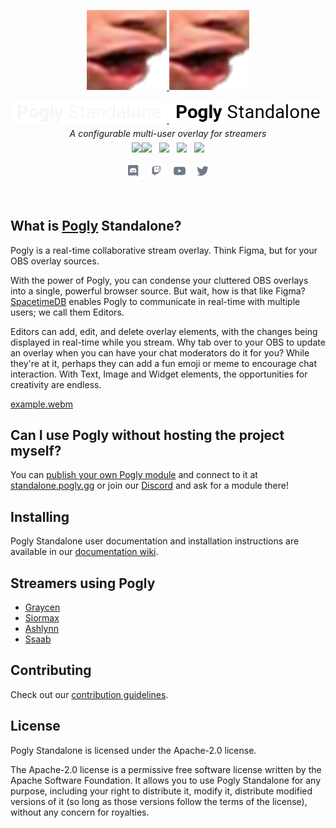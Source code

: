 <p align="center">
    <a href="https://pogly.gg#gh-dark-mode-only" target="_blank">
	<img width="128" src="./images/dark/Pog.png" alt="Pogly Logo">
    </a>
    <a href="https://pogly.gg#gh-light-mode-only" target="_blank">
	<img width="128" src="./images/light/Pog.png" alt="Pogly Logo">
    </a>
</p>
<p align="center">
    <a href="https://pogly.gg#gh-dark-mode-only" target="_blank">
        <img width="250" src="./images/dark/pogly-text.png" alt="Pogly">
    </a>
    <a href="https://pogly.gg#gh-light-mode-only" target="_blank">
        <img width="250" src="./images/light/pogly-text.png" alt="Pogly">
    </a>
    <p style="font-style: italic;line-height: 0" align="center">
        A configurable multi-user overlay for streamers
    </p>
</p>

<p align="center">
    <a href="https://github.com/microsoft/TypeScript"><img src="https://img.shields.io/badge/built_with-TypeScript-2F74C0.svg?style=flat-square"><img src="https://img.shields.io/badge/CSharp-6C287D.svg?style=flat-square" /></a>
    &nbsp;
    <a href="https://github.com/clockworklabs/spacetimedb"><img src="https://img.shields.io/badge/powered_by-SpacetimeDB-000000.svg?style=flat-square" /></a>
    &nbsp;
	<img src="https://img.shields.io/badge/version-v0.1.2_beta-9f9f9f.svg?style=flat-square" />
    &nbsp;
    <a href="https://github.com/PoglyApp/pogly-standalone/blob/master/LICENSE"><img src="https://img.shields.io/badge/license-Apache%202.0-50C878.svg?style=flat-square" /></a>
</p>

<p align="center">
    <a href="https://discord.gg/CXCj2TGS6b"><img height="25" src="./images/social/discord.svg" alt="Discord" /></a>
    &nbsp;
    <a href="https://www.twitch.tv/poglygg"><img height="25" src="./images/social/twitch.svg" alt="Twitch" /></a>
    &nbsp;
    <a href="https://www.youtube.com/@PoglyApp"><img height="25" src="./images/social/youtube.svg" alt="YouTube" /></a>
    &nbsp;
    <a href="https://x.com/PoglyApp"><img height="25" src="./images/social/twitter.svg" alt="Twitter" /></a>
</p>

<br>

## What is [Pogly](https://pogly.gg) Standalone?

Pogly is a real-time collaborative stream overlay. Think Figma, but for your OBS overlay sources. 

With the power of Pogly, you can condense your cluttered OBS overlays into a single, powerful browser source. But wait, how is that like Figma? [SpacetimeDB](https://spacetimedb.com) enables Pogly to communicate in real-time with multiple users; we call them Editors.

Editors can add, edit, and delete overlay elements, with the changes being displayed in real-time while you stream. Why tab over to your OBS to update an overlay when you can have your chat moderators do it for you? While they're at it, perhaps they can add a fun emoji or meme to encourage chat interaction. With Text, Image and Widget elements, the opportunities for creativity are endless.

[example.webm](https://github.com/PoglyApp/pogly-standalone/assets/36650721/7eb57196-bf56-4fa1-979f-36eb5c0746e9)

## Can I use Pogly without hosting the project myself?
You can [publish your own Pogly module](https://github.com/PoglyApp/pogly-documentation/blob/main/install/moduleSetup.md) and connect to it at [standalone.pogly.gg](https://standalone.pogly.gg/) or join our [Discord](https://discord.gg/uPQsBaVdB7) and ask for a module there!
 
## Installing

Pogly Standalone user documentation and installation instructions are available in our [documentation wiki](https://github.com/PoglyApp/pogly-documentation/blob/main/index.md). 

## Streamers using Pogly
- [Graycen](https://www.twitch.tv/graycen)
- [Siormax](https://www.twitch.tv/siormax)
- [Ashlynn](https://www.twitch.tv/ashlynn)
- [Ssaab](https://www.twitch.tv/ssaab)

## Contributing
Check out our [contribution guidelines](https://github.com/PoglyApp/pogly-standalone/blob/main/CONTRIBUTING.md).

## License

Pogly Standalone is licensed under the Apache-2.0 license.

The Apache-2.0 license is a permissive free software license written by the Apache Software Foundation. It allows you to use Pogly Standalone for any purpose, including your right to distribute it, modify it, distribute modified versions of it (so long as those versions follow the terms of the license), without any concern for royalties.

